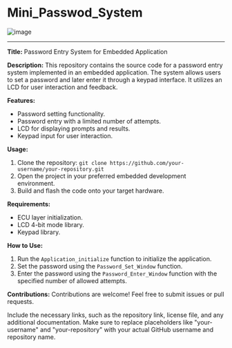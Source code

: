 # Mini_Passwod_System
![image](https://github.com/NaderMohamed325/Mini_Passwod_System/assets/112278447/77c20adf-1abf-4f1f-8219-2668977ef3fd)



---

**Title:** Password Entry System for Embedded Application

**Description:**
This repository contains the source code for a password entry system implemented in an embedded application. The system allows users to set a password and later enter it through a keypad interface. It utilizes an LCD for user interaction and feedback.

**Features:**
- Password setting functionality.
- Password entry with a limited number of attempts.
- LCD for displaying prompts and results.
- Keypad input for user interaction.

**Usage:**
1. Clone the repository: `git clone https://github.com/your-username/your-repository.git`
2. Open the project in your preferred embedded development environment.
3. Build and flash the code onto your target hardware.

**Requirements:**
- ECU layer initialization.
- LCD 4-bit mode library.
- Keypad library.

**How to Use:**
1. Run the `Application_initialize` function to initialize the application.
2. Set the password using the `Password_Set_Window` function.
3. Enter the password using the `Password_Enter_Window` function with the specified number of allowed attempts.

**Contributions:**
Contributions are welcome! Feel free to submit issues or pull requests.


Include the necessary links, such as the repository link, license file, and any additional documentation. Make sure to replace placeholders like "your-username" and "your-repository" with your actual GitHub username and repository name.
